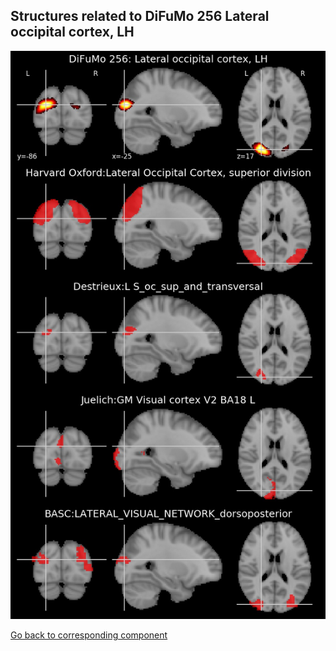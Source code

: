 


## Structures related to DiFuMo 256 Lateral occipital cortex, LH

![8](8.jpg "Structures related to DiFuMo 256 Lateral occipital cortex, LH")

[Go back to corresponding component](https://parietal-inria.github.io/DiFuMo/256/html/8.html)